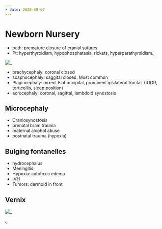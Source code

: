 ```yaml
---
- date: 2020-09-07
---
```


# Newborn Nursery

<!-- craniosynostosis path and pt -->

- path: premature closure of cranial sutures
- Pt: hyperthyroidism, hypophosphatasia, rickets, hyperparathyroidism.,

<!-- craniosynostosis types .. -->

![_](https://i.imgur.com/stn1FDh.png)

- brachycephaly: coronal closed
- scaphocephaly: saggital closed. Most common
- Plagiocephaly: mixed. Flat occipital, prominent ipsilateral frontal. (IUGR, torticollis, sleep position)
- acrocephaly: coronal, sagittal, lambdoid synostosis

## Microcephaly

<!-- microcephaly causes.. -->

- Craniosynostosis
- prenatal brain trauma
- maternal alcohol abuse
- postnatal trauma (hypoxia)

## Bulging fontanelles

<!-- bulging fontanelles causes.. -->

- hydrocephalus
- Meningitis
- Hypoxia: cytotoxic edema
- IVH
- Tumors: dermoid in front

## Vernix

<!-- newborn vernix is -->

![_](https://i.imgur.com/2WKT5iu.png)

.,
